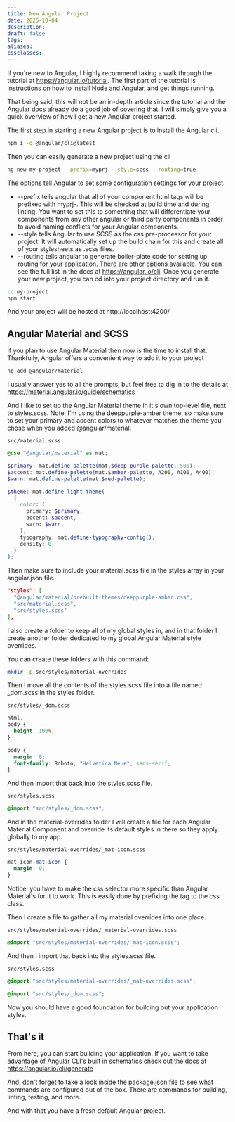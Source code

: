 ```yaml
---
title: New Angular Project
date: 2025-10-04
description:
draft: false
tags:
aliases:
cssclasses:
---
```


If you're new to Angular, I highly recommend taking a walk through the tutorial at https://angular.io/tutorial. The first part of the tutorial is instructions on how to install Node and Angular, and get things running.

That being said, this will not be an in-depth article since the tutorial and the Angular docs already do a good job of covering that. I will simply give you a quick overview of how I get a new Angular project started.

The first step in starting a new Angular project is to install the Angular cli.

```bash
npm i -g @angular/cli@latest
```

Then you can easily generate a new project using the cli

```bash
ng new my-project --prefix=myprj --style=scss --routing=true
```

The options tell Angular to set some configuration settings for your project.

- --prefix tells angular that all of your component html tags will be prefixed with myprj-. This will be checked at build time and during linting. You want to set this to something that will differentiate your components from any other angular or third party components in order to avoid naming conflicts for your Angular components.
- --style tells Angular to use SCSS as the css pre-processor for your project. It will automatically set up the build chain for this and create all of your stylesheets as .scss files.
- --routing tells angular to generate boiler-plate code for setting up routing for your application.
  There are other options available. You can see the full list in the docs at https://angular.io/cli.
  Once you generate your new project, you can cd into your project directory and run it.

```bash
cd my-project
npm start
```

And your project will be hosted at http://localhost:4200/

## Angular Material and SCSS

If you plan to use Angular Material then now is the time to install that. Thankfully, Angular offers a convenient way to add it to your project

```bash
ng add @angular/material
```

I usually answer yes to all the prompts, but feel free to dig in to the details at https://material.angular.io/guide/schematics

And I like to set up the Angular Material theme in it's own top-level file, next to styles.scss. Note, I'm using the deeppurple-amber theme, so make sure to set your primary and accent colors to whatever matches the theme you chose when you added @angular/material.

`src/material.scss`

```scss
@use "@angular/material" as mat;

$primary: mat.define-palette(mat.$deep-purple-palette, 500);
$accent: mat.define-palette(mat.$amber-palette, A200, A100, A400);
$warn: mat.define-palette(mat.$red-palette);

$theme: mat.define-light-theme(
  (
    color: (
      primary: $primary,
      accent: $accent,
      warn: $warn,
    ),
    typography: mat.define-typography-config(),
    density: 0,
  )
);
```

Then make sure to include your material.scss file in the styles array in your angular.json file.

```json
"styles": [
  "@angular/material/prebuilt-themes/deeppurple-amber.css",
  "src/material.scss",
  "src/styles.scss"
],
```

I also create a folder to keep all of my global styles in, and in that folder I create another folder dedicated to my global Angular Material style overrides.

You can create these folders with this command:

```bash
mkdir -p src/styles/material-overrides
```

Then I move all the contents of the styles.scss file into a file named \_dom.scss in the styles folder.

`src/styles/_dom.scss`

```scss
html,
body {
  height: 100%;
}

body {
  margin: 0;
  font-family: Roboto, "Helvetica Neue", sans-serif;
}
```

And then import that back into the styles.scss file.

`src/styles.scss`

```scss
@import "src/styles/_dom.scss";
```

And in the material-overrides folder I will create a file for each Angular Material Component and override its default styles in there so they apply globally to my app.

`src/styles/material-overrides/_mat-icon.scss`

```scss
mat-icon.mat-icon {
  margin: 0;
}
```

Notice: you have to make the css selector more specific than Angular Material's for it to work. This is easily done by prefixing the tag to the css class.

Then I create a file to gather all my material overrides into one place.

`src/styles/material-overrides/_material-overrides.scss`

```scss
@import "src/styles/material-overrides/_mat-icon.scss";
```

And then I import that back into the styles.scss file.

`src/styles.scss`

```scss
@import "src/styles/material-overrides/_mat-overrides.scss";

@import "src/styles/_dom.scss";
```

Now you should have a good foundation for building out your application styles.

## That's it

From here, you can start building your application. If you want to take advantage of Angular CLI's built in schematics check out the docs at https://angular.io/cli/generate

And, don't forget to take a look inside the package.json file to see what commands are configured out of the box. There are commands for building, linting, testing, and more.

And with that you have a fresh default Angular project.
